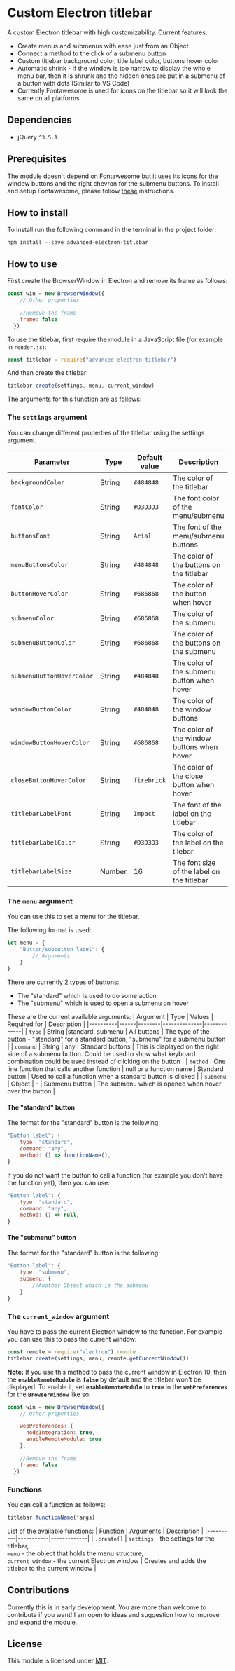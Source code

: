 # Custom Electron titlebar
A custom Electron titlebar with high customizability.
Current features:  
- Create menus and submenus with ease just from an Object
- Connect a method to the click of a submenu button
- Custom titlebar background color, title label color, buttons hover color
- Automatic shrink - if the window is too narrow to display the whole menu bar, then it is shrunk and the hidden ones are put in a submenu of a button with dots (Similar to VS Code)
- Currently Fontawesome is used for icons on the titlebar so it will look the same on all platforms

## Dependencies
- jQuery `^3.5.1`

## Prerequisites
The module doesn't depend on Fontawesome but it uses its icons for the window buttons and the right chevron for the submenu buttons.
To install and setup Fontawesome, please follow [these](https://fontawesome.com/how-to-use/on-the-web/setup/using-package-managers) instructions.

## How to install
To install run the following command in the terminal in the project folder:
```
npm install --save advanced-electron-titlebar
```

## How to use
First create the BrowserWindow in Electron and remove its frame as follows:
```javascript
const win = new BrowserWindow({
    // Other properties

    //Remove the frame
    frame: false
  })
```
To use the titlebar, first require the module in a JavaScript file (for example in `render.js`): 
```javascript
const titlebar = require("advanced-electron-titlebar")
```
And then create the titlebar:
```javascript
titlebar.create(settings, menu, current_window)
```
The arguments for this function are as follows:
### The **`settings`** argument
You can change different properties of the titlebar using the settings argument.

| Parameter | Type | Default value | Description |
|-----------|------|---------------|-------------|
| `backgroundColor` | String | `#484848` | The color of the titlebar |
| `fontColor` | String | `#D3D3D3` | The font color of the menu/submenu |
| `buttonsFont` | String | `Arial` | The font of the menu/submenu buttons |
| `menuButtonsColor` | String | `#484848` | The color of the buttons on the titlebar |
| `buttonHoverColor` | String | `#686868` | The color of the button when hover |
| `submenuColor` | String | `#686868` | The color of the submenu |
| `submenuButtonColor` | String | `#686868` | The color of the buttons on the submenu |
| `submenuButtonHoverColor` | String | `#484848` | The color of the submenu button when hover |
| `windowButtonColor` | String | `#484848` | The color of the window buttons |
| `windowButtonHoverColor` | String | `#686868` | The color of the window buttons when hover |
| `closeButtonHoverColor` | String | `firebrick` | The color of the close button when hover |
| `titlebarLabelFont` | String | `Impact` | The font of the label on the titlebar |
| `titlebarLabelColor` | String | `#D3D3D3` | The color of the label on the tilebar |
| `titlebarLabelSize` | Number | 16 | The font size of the label on the titlebar |

### The **`menu`** argument
You can use this to set a menu for the titlebar.

The following format is used:
```javascript
let menu = {
    "Button/subbutton label": {
        // Arguments
    }
}
```
There are currently 2 types of buttons:
- The "standard" which is used to do some action
- The "submenu" which is used to open a submenu on hover

These are the current available arguments:
| Argument | Type | Values | Required for | Description |
|----------|------|--------|--------------|-------------|
| `type` | String |standard, submenu | All buttons | The type of the button - "standard" for a standard button, "submenu" for a submenu button |
| `command` | String | any | Standard buttons | This is displayed on the right side of a submenu button. Could be used to show what keyboard combination could be used instead of clicking on the button |
| `method` | One line function that calls another function | null or a function name | Standard button | Used to call a function when a standard button is clicked |
| `submenu` | Object | - | Submenu button | The submenu which is opened when hover over the button |

#### The "standard" button
The format for the "standard" button is the following:
```javascript
"Button label": {
    type: "standard",
    command: "any",
    method: () => functionName(),
}
```
If you do not want the button to call a function (for example you don't have the function yet), then you can use:
```javascript
"Button label": {
    type: "standard",
    command: "any",
    method: () => null,
}
```
#### The "submenu" button
The format for the "standard" button is the following:
```javascript
"Button label": {
    type: "submenu",
    submenu: {
        //Another Object which is the submenu
    }
}
```
### The **`current_window`** argument
You have to pass the current Electron window to the function.
For example you can use this to pass the current window:
```javascript
const remote = require("electron").remote
titlebar.create(settings, menu, remote.getCurrentWindow())
```
**Note:** If you use this method to pass the current window in Electron 10, then the **`enableRemoteModule`** is **`false`** by default and the titlebar won't be displayed. To enable it, set **`enableRemoteModule`** to **`true`** in the **`webPreferences`** for the **`BrowserWindow`** like so:
```javascript
const win = new BrowserWindow({
    // Other properties

    webPreferences: {
      nodeIntegration: true,
      enableRemoteModule: true
    },

    //Remove the frame
    frame: false
  })
```
### Functions
You can call a function as follows:
```javascript
titlebar.functionName(*args)
```
List of the available functions:
| Function | Arguments | Description |
|----------|-----------|-------------|
| `.create()` | `settings` - the settings for the titlebar,<br> `menu` - the object that holds the menu structure,<br> `current_window` - the current Electron window | Creates and adds the titlebar to the current window |

## Contributions
Currently this is in early development. You are more than welcome to contribute if you want! I am open to ideas and suggestion how to improve and expand the module.

## License
This module is licensed under [MIT](https://github.com/thestarvanisher/advanced-electron-titlebar/blob/master/LICENSE).





